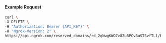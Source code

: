 <!-- Code generated for API Clients. DO NOT EDIT. -->

#### Example Request

```bash
curl \
-X DELETE \
-H "Authorization: Bearer {API_KEY}" \
-H "Ngrok-Version: 2" \
https://api.ngrok.com/reserved_domains/rd_2qNwgKWO7v8ZuBPCvBuSTSvfTLl/https_endpoint_configuration
```

